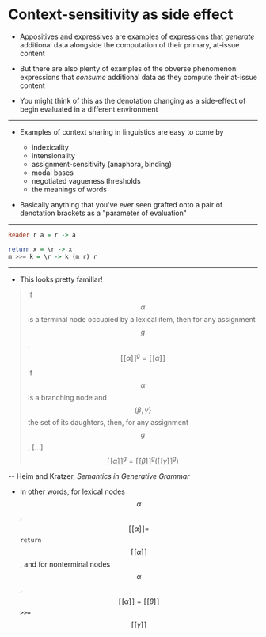 # Context-sensitivity as side effect

* Appositives and expressives are examples of expressions that *generate*
  additional data alongside the computation of their primary, at-issue content

* But there are also plenty of examples of the obverse phenomenon: expressions
  that *consume* additional data as they compute their at-issue content

* You might think of this as the denotation changing as a side-effect of begin
  evaluated in a different environment


---


* Examples of context sharing in linguistics are easy to come by

    * indexicality
    * intensionality
    * assignment-sensitivity (anaphora, binding)
    * modal bases
    * negotiated vagueness thresholds
    * the meanings of words 

* Basically anything that you've ever seen grafted onto a pair of denotation
  brackets as a "parameter of evaluation"


---


```haskell
Reader r a = r -> a

return x = \r -> x
m >>= k = \r -> k (m r) r
```

---


* This looks pretty familiar!

> If $$\alpha$$ is a terminal node occupied by a lexical item, then
> for any assignment $$g$$, $$[\![\alpha]\!]^g = [\![\alpha]\!]$$
> 
> If $$\alpha$$ is a branching node and $$\{\beta, \gamma\}$$ the set of its
> daughters, then, for any assignment $$g$$, [...]
> $$[\![\alpha]\!]^g = [\![\beta]\!]^g([\![\gamma]\!]^g)$$

-- Heim and Kratzer, *Semantics in Generative Grammar*


* In other words, for lexical nodes $$\alpha$$, $$[\![\alpha]\!] = $$ `return`
  $$[\![\alpha]\!]$$, and for nonterminal nodes $$\alpha$$, $$[\![\alpha]\!] =
  [\![\beta]\!]$$`>>=` $$[\![\gamma]\!]$$
